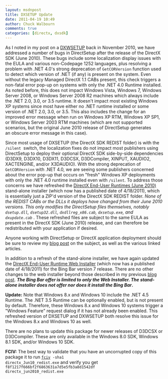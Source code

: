 ```yaml
---
layout: msdnpost
title: DXSETUP Update
date: 2011-04-19 10:49
author: Chuck Walbourn
comments: true
categories: [directx, dxsdk]
---
```

As I noted in my post on a <a href="https://walbourn.github.io/dxwebsetup-update/">DXWSETUP</a> back in November 2010, we have addressed a number of bugs in DirectSetup after the release of the DirectX SDK (June 2010). These bugs include some localization display issues with the EULA and various non-Codepage 1252 languages, plus resolving a problem with .NET 4.0's strong deprecation of <code>GetCORVersion</code> function used to detect which version of .NET (if any) is present on the system. Even without the legacy Managed DirectX 1.1 CABs present, this check triggers a non-fatal error pop-up on systems with only the .NET 4.0 Runtime installed. As noted before, this does not impact Windows Vista, Windows 7, Windows Server 2008, or Windows Server 2008 R2 machines which always include the .NET 2.0, 3.0, or 3.5 runtime. It doesn't impact most existing Windows XP systems since most have either no .NET runtime installed or some version of .NET 2.0, 3.0, or 3.5. This also includes the change for an improved error message when run on Windows XP RTM, Windows XP SP1, or Windows Server 2003 RTM machines (which are not supported scenarios, but the original June 2010 release of DirectSetup generates an obscure error message in this case).
<!--more-->

Since most usage of DXSETUP (the DirectX SDK REDIST folder) is with the <code>/silent</code>  switch, the localization fixes do not impact most publishers using DirectSetup to deploy their optional DirectX SDK side-by-side dependencies (D3DX9, D3DX10, D3DX11, D3DCSX, D3DCompiler, XINPUT, XAUDIO2, XACTENGINE, and/or X3DAUDIO). With the strong deprecation of <code>GetCORVersion</code> with .NET 4.0, we are seeing some publishers concerned about the error pop-up that occurs on "fresh" Windows XP deployments with only the .NET 4.0 runtime installed even with <code>/silent</code>. To address those concerns we have refreshed the <a href="http://www.microsoft.com/downloads/en/details.aspx?displaylang=en&FamilyID=3b170b25-abab-4bc3-ae91-50ceb6d8fa8d" title="DirectX End-User Runtimes (June 2010) [MS Downloads]">DirectX End-User Runtimes (June 2010)</a> stand-alone installer (which now has a published date of 4/18/2011), which is essentially just a ZIP'd version of the DirectX SDK REDIST folder. <em>None of the REDIST CABs or the DLLs it deploys have changed from their June 2010 versions. This only modifies the DirectSetup files themselves, notably <code>dsetup.dll</code>, <code>dsetup32.dll</code>, <code>dxdllreg_x86.cab</code>, <code>dxsetup.exe</code>, and <code>dxupdate.cab</code> </em>. These refreshed files are subject to the same EULA as present in the DirectX SDK (June 2010) release, and can therefore be redistributed with your application if desired.

Anyone working with DirectSetup or DirectX application deployment should be sure to review my <a href="https://walbourn.github.io/not-so-direct-setup/">blog post</a> on the subject, as well as the various linked articles.

In addition to a refresh of the stand-alone installer, we have again updated the <a href="http://www.microsoft.com/downloads/en/details.aspx?FamilyID=2da43d38-db71-4c1b-bc6a-9b6652cd92a3" title="DirectX End-User Runtime Web Installer [MS Downloads]">DirectX End-User Runtime Web Installer</a> (which now has a published date of 4/18/2011) for the Bing Bar version 7 release. There are no other changes to the web installer beyond those described in my previous <a href="https://walbourn.github.io/dxwebsetup-update/" title="DXWEBSETUP Update">blog post</a>. <strong><em>The Bing Bar offer is limited to only the Web Installer. The stand-alone installer does not offer nor does it install the Bing Bar</em>.</strong>

<strong>Update:</strong> Note that Windows 8.x and Windows 10 include the .NET 4.5 Runtime. The .NET 3.5 Runtime can be optionally enabled, but is not present by default. Therefore, these Windows 8.x and Windows 10 systems trigger a "Windows Feature" request dialog if it has not already been enabled. This refreshed version of DXSETUP and DXWSETUP both resolve this issue for the Windows 8.x and Windows 10 as well.

There are no plans to update this package for newer releases of D3DCSX or D3DCompiler. These are only available in the Windows 8.0 SDK, Windows 8.1 SDK, and/or Windows 10 SDK.

<strong>FCIV:</strong> The best way to validate that you have an uncorrupted copy of this package it to run <code><a href="http://support.microsoft.com/kb/841290">fciv</a> -sha1 directx_Jun10_redist.exe</code> and verify you get <code>f8f1217f666bf2f6863631a7d5e5fb3a8d1542df directx_jun2010_redist.exe</code>
